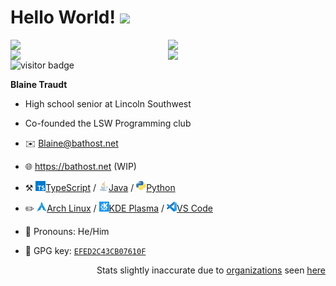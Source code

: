 # Hello World! <img width="32" src="https://github.com/sciencepal/sciencepal/blob/master/assets/Hi.gif">

[<img align="right" width="50%" src="https://github-readme-stats.vercel.app/api?username=blaine-t&theme=dark&show_icons=true">](https://github.com/anuraghazra/github-readme-stats#gh-dark-mode-only)

[<img align="right" width="50%" src="https://github-readme-stats.vercel.app/api?username=blaine-t&show_icons=true">](https://github.com/anuraghazra/github-readme-stats#gh-light-mode-only)

[<img align="right" width="50%" src="https://github-readme-stats.vercel.app/api/top-langs/?username=blaine-t&theme=dark&layout=compact">](https://github.com/blaine-t/github-readme-stats#gh-dark-mode-only)

[<img align="right" width="50%" src="https://github-readme-stats.vercel.app/api/top-langs/?username=blaine-t&layout=compact">](https://github.com/blaine-t/github-readme-stats#gh-light-mode-only)

![visitor badge](https://vbr.wocr.tk/badge?page_id=blaine-t)

**Blaine Traudt**

- High school senior at Lincoln Southwest
- Co-founded the LSW Programming club
- ✉️ [Blaine@bathost.net](mailto:Blaine@bathost.net)
- 🌐 https://bathost.net (WIP)

- ⚒️ [<img src="img/typeScript.svg" width="16" height="16">TypeScript](https://github.com/Unofficial-LSW-Programming-Club/studors) / [<img src="img/java.png" width="16" height="16">Java](https://github.com/blaine-t/sgJava) / [<img src="img/python.png" width="16" height="16">Python](https://github.com/LSW-Programming-Club/examples)

- ✏️ [<img src="img/arch.png" width="16" height="16">Arch Linux](https://wiki.archlinux.org/title/Arch_Linux) / [<img src="img/kde.png" width="16" height="16">KDE Plasma](https://kde.org/) / [<img src="img/code.png" width="16" height="16">VS Code](https://code.visualstudio.com/docs)

- 👨 Pronouns: He/Him

- 🔑 GPG key: [`EFED2C43CB07610F`](https://github.com/blaine-t.gpg)

<p align="right" width="50%">Stats slightly inaccurate due to <a href="https://github.com/orgs/Unofficial-LSW-Programming-Club/repositories">organizations</a> seen <a href="https://github.com/anuraghazra/github-readme-stats/issues/1">here</a></p>

<!---
blaine-t/blaine-t is a ✨ special ✨ repository because its `README.md` (this file) appears on your GitHub profile.
You can click the Preview link to take a look at your changes.
--->
